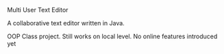 Multi User Text Editor

A collaborative text editor written in Java.

OOP Class project. Still works on local level. No online features introduced yet